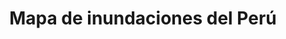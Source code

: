 ---
layout: post
title:  "Mapa de inundaciones del Perú"
live_url: https://osm-pe.github.io/mapa-inundaciones/#4.76/-12.098/-75.560
github_url: https://github.com/osm-pe/mapa-inundaciones
description: A web application that allows reporting of flooded streets in Peru. Application adapted to face the Niño costero <a href="https://es.wikipedia.org/wiki/Ni%C3%B1o_costero_(2016-2017)">Phenomenon crisis in 2017 in Peru</a>.
technologies: JavaScript, HTML, CSS, etc.
cover: https://user-images.githubusercontent.com/1152236/40889081-0070c822-6726-11e8-9f87-f29b22a3a4fd.gif
images: [
                'https://user-images.githubusercontent.com/1152236/40889081-0070c822-6726-11e8-9f87-f29b22a3a4fd.gif'
      ]
---